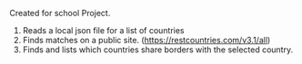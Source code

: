 Created for school Project.

1. Reads a local json file for a list of countries
2. Finds matches on a public site. (https://restcountries.com/v3.1/all)
3. Finds and lists which countries share borders with the selected country.

